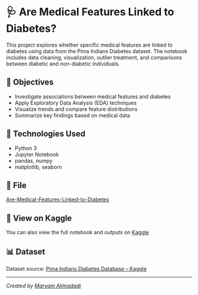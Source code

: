 # 🩺 Are Medical Features Linked to Diabetes?

This project explores whether specific medical features are linked to diabetes using data from the Pima Indians Diabetes dataset. The notebook includes data cleaning, visualization, outlier treatment, and comparisons between diabetic and non-diabetic individuals.

## 🎯 Objectives

- Investigate associations between medical features and diabetes  
- Apply Exploratory Data Analysis (EDA) techniques  
- Visualize trends and compare feature distributions  
- Summarize key findings based on medical data  

## 🧰 Technologies Used

- Python 3  
- Jupyter Notebook  
- pandas, numpy  
- matplotlib, seaborn  

## 📁 File

[Are-Medical-Features-Linked-to-Diabetes](https://github.com/mary-alimadadi/Are-Medical-Features-Linked-to-Diabetes)

## 🔗 View on Kaggle

You can also view the full notebook and outputs on [Kaggle](https://www.kaggle.com/code/maryamalimadadi/are-medical-features-linked-to-diabetes)

## 📊 Dataset

Dataset source: [Pima Indians Diabetes Database – Kaggle](https://www.kaggle.com/datasets/uciml/pima-indians-diabetes-database)

---

*Created by [Maryam Alimadadi](https://github.com/mary-alimadadi)*
